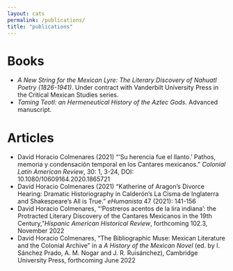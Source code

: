 ```yaml
---
layout: cats
permalink: /publications/
title: "publications"
---
```


# Books
- *A New String for the Mexican Lyre: The Literary Discovery of Nahuatl Poetry (1826-1941)*. Under contract with Vanderbilt University Press in the Critical Mexican Studies series.
- *Taming Teotl: an Hermeneutical History of the Aztec Gods.* Advanced manuscript.

# Articles
- David Horacio Colmenares (2021) “‘Su herencia fue el llanto.’ Pathos, memoria y condensación temporal en los Cantares mexicanos.” *Colonial Latin American Review*, 30: 1, 3-24, DOI: 10.1080/10609164.2020.1865721 
- David Horacio Colmenares (2021) “Katherine of Aragon’s Divorce Hearing: Dramatic Historiography in Calderón’s La Cisma de Inglaterra and Shakespeare’s All is True.” *eHumanista* 47 (2021): 141-156 
- David Horacio Colmenares, “‘Postreros acentos de la lira indiana’: the Protracted Literary Discovery of the Cantares Mexicanos in the 19th Century,”*Hispanic American Historical Review*, forthcoming 102.3, November 2022 
- David Horacio Colmenares, “The Bibliographic Muse: Mexican Literature and the Colonial Archive” in a *A History of the Mexican Novel* (ed. by I. Sánchez Prado, A. M. Nogar and J. R. Ruisánchez), Cambridge University Press,  forthcoming June 2022
